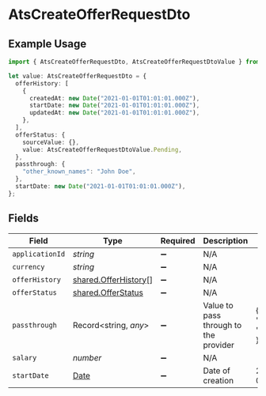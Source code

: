 # AtsCreateOfferRequestDto

## Example Usage

```typescript
import { AtsCreateOfferRequestDto, AtsCreateOfferRequestDtoValue } from "@stackone/stackone-client-ts/sdk/models/shared";

let value: AtsCreateOfferRequestDto = {
  offerHistory: [
    {
      createdAt: new Date("2021-01-01T01:01:01.000Z"),
      startDate: new Date("2021-01-01T01:01:01.000Z"),
      updatedAt: new Date("2021-01-01T01:01:01.000Z"),
    },
  ],
  offerStatus: {
    sourceValue: {},
    value: AtsCreateOfferRequestDtoValue.Pending,
  },
  passthrough: {
    "other_known_names": "John Doe",
  },
  startDate: new Date("2021-01-01T01:01:01.000Z"),
};
```

## Fields

| Field                                                                                         | Type                                                                                          | Required                                                                                      | Description                                                                                   | Example                                                                                       |
| --------------------------------------------------------------------------------------------- | --------------------------------------------------------------------------------------------- | --------------------------------------------------------------------------------------------- | --------------------------------------------------------------------------------------------- | --------------------------------------------------------------------------------------------- |
| `applicationId`                                                                               | *string*                                                                                      | :heavy_minus_sign:                                                                            | N/A                                                                                           |                                                                                               |
| `currency`                                                                                    | *string*                                                                                      | :heavy_minus_sign:                                                                            | N/A                                                                                           |                                                                                               |
| `offerHistory`                                                                                | [shared.OfferHistory](../../../sdk/models/shared/offerhistory.md)[]                           | :heavy_minus_sign:                                                                            | N/A                                                                                           |                                                                                               |
| `offerStatus`                                                                                 | [shared.OfferStatus](../../../sdk/models/shared/offerstatus.md)                               | :heavy_minus_sign:                                                                            | N/A                                                                                           |                                                                                               |
| `passthrough`                                                                                 | Record<string, *any*>                                                                         | :heavy_minus_sign:                                                                            | Value to pass through to the provider                                                         | {<br/>"other_known_names": "John Doe"<br/>}                                                   |
| `salary`                                                                                      | *number*                                                                                      | :heavy_minus_sign:                                                                            | N/A                                                                                           |                                                                                               |
| `startDate`                                                                                   | [Date](https://developer.mozilla.org/en-US/docs/Web/JavaScript/Reference/Global_Objects/Date) | :heavy_minus_sign:                                                                            | Date of creation                                                                              | 2021-01-01T01:01:01.000Z                                                                      |